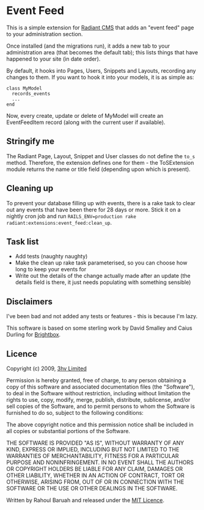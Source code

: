 Event Feed
==========

This is a simple extension for [Radiant CMS](http://radiantcms.org/) that adds an "event feed" page to your administration section.  

Once installed (and the migrations run), it adds a new tab to your administration area (that becomes the default tab); this lists things that have happened to your site (in date order).  

By default, it hooks into Pages, Users, Snippets and Layouts, recording any changes to them. If you want to hook it into your models, it is as simple as: 

    class MyModel
      records_events
      ...
    end
  
Now, every create, update or delete of MyModel will create an EventFeedItem record (along with the current user if available).  

Stringify me
------------

The Radiant Page, Layout, Snippet and User classes do not define the `to_s` method.  Therefore, the extension defines one for them - the ToSExtension module returns the name or title field (depending upon which is present).   

Cleaning up
-----------

To prevent your database filling up with events, there is a rake task to clear out any events that have been there for 28 days or more.  Stick it on a nightly cron job and run `RAILS_ENV=production rake radiant:extensions:event_feed:clean_up`.  

Task list
---------

* Add tests (naughty naughty)
* Make the clean up rake task parameterised, so you can choose how long to keep your events for
* Write out the details of the change actually made after an update (the details field is there, it just needs populating with something sensible)

Disclaimers
-----------

I've been bad and not added any tests or features - this is because I'm lazy.  

This software is based on some sterling work by David Smalley and Caius Durling for [Brightbox](http://www.brightbox.co.uk/).  

Licence
-------

Copyright (c) 2009, [3hv Limited](http://www.3hv.co.uk)

Permission is hereby granted, free of charge, to any person obtaining a copy
of this software and associated documentation files (the "Software"), to deal
in the Software without restriction, including without limitation the rights
to use, copy, modify, merge, publish, distribute, sublicense, and/or sell
copies of the Software, and to permit persons to whom the Software is
furnished to do so, subject to the following conditions:

The above copyright notice and this permission notice shall be included in
all copies or substantial portions of the Software.

THE SOFTWARE IS PROVIDED "AS IS", WITHOUT WARRANTY OF ANY KIND, EXPRESS OR
IMPLIED, INCLUDING BUT NOT LIMITED TO THE WARRANTIES OF MERCHANTABILITY,
FITNESS FOR A PARTICULAR PURPOSE AND NONINFRINGEMENT. IN NO EVENT SHALL THE
AUTHORS OR COPYRIGHT HOLDERS BE LIABLE FOR ANY CLAIM, DAMAGES OR OTHER
LIABILITY, WHETHER IN AN ACTION OF CONTRACT, TORT OR OTHERWISE, ARISING FROM,
OUT OF OR IN CONNECTION WITH THE SOFTWARE OR THE USE OR OTHER DEALINGS IN
THE SOFTWARE.

Written by Rahoul Baruah and released under the [MIT Licence](http://www.opensource.org/licenses/mit-license.php).  

